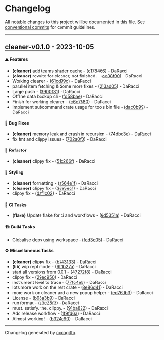 # Changelog
All notable changes to this project will be documented in this file. See [conventional commits](https://www.conventionalcommits.org/) for commit guidelines.

- - -
## [cleaner-v0.1.0](https://github.com/AMTSupport/tools/compare/5678af914fbd25777e9a28dbaaf557a016530b7d..cleaner-v0.1.0) - 2023-10-05
#### <!-- 0 -->⛰️  Features
- **(cleaner)** add teams shader cache - ([c178466](https://github.com/AMTSupport/tools/commit/c178466a6a18b4a768367980ff368ee00e928043)) - DaRacci
- **(cleaner)** rewrite for cleaner, not finished. - ([ae38f90](https://github.com/AMTSupport/tools/commit/ae38f9018595a8ab382a9f9b413d6bf956973eb2)) - DaRacci
- Working cleaner - ([61cd99c](https://github.com/AMTSupport/tools/commit/61cd99cc4c83c6ebef5cd95a5d813ccd6d6daacd)) - DaRacci
- parallel item fetching & Some more fixes - ([213ad05](https://github.com/AMTSupport/tools/commit/213ad0570c5d4028251c0cadb2effa729ad408cd)) - DaRacci
- Large push - ([3900f31](https://github.com/AMTSupport/tools/commit/3900f31c4e6a1a829990d8ebced1c8b91c0c825c)) - DaRacci
- Offline data backup cli - ([fd58bae](https://github.com/AMTSupport/tools/commit/fd58bae2be9ed212d29b36a3f0cd8cb25d19b6ad)) - DaRacci
- Finish for working cleaner - ([c6c7580](https://github.com/AMTSupport/tools/commit/c6c758065bcfda1907369d4314c2d97aa9698fda)) - DaRacci
- Implement subcommand crate usage for tools bin file - ([dac0b99](https://github.com/AMTSupport/tools/commit/dac0b9964ac95a05295ff6dce337b7371064bc76)) - DaRacci
#### <!-- 1 -->🐛 Bug Fixes
- **(cleaner)** memory leak and crash in recursion - ([74dbd3e](https://github.com/AMTSupport/tools/commit/74dbd3ea7946dfc5c0e5169d36f50bbf7684eb73)) - DaRacci
- fix fmt and clippy issues - ([702a0f0](https://github.com/AMTSupport/tools/commit/702a0f0c63bd4c32971f142e133ade3bd804e0dd)) - DaRacci
#### <!-- 2 -->🚜 Refactor
- **(cleaner)** clippy fix - ([51c266f](https://github.com/AMTSupport/tools/commit/51c266f4fbb1c5100fbb5834af7f1740a88d2da3)) - DaRacci
#### <!-- 5 -->🎨 Styling
- **(cleaner)** formatting - ([a564e1f](https://github.com/AMTSupport/tools/commit/a564e1f50cfae0e0241852d9297ccbed0da0befa)) - DaRacci
- **(cleaner)** clippy fix - ([36e5ec1](https://github.com/AMTSupport/tools/commit/36e5ec1232a5ff6fb6e90665a3e0e4bf4b866d78)) - DaRacci
- clippy fix - ([daf1c02](https://github.com/AMTSupport/tools/commit/daf1c02a2657655a992c020561f7f3006c7ccda2)) - DaRacci
#### <!-- 7 -->🤖 CI Tasks
- **(flake)** Update flake for ci and workflows - ([6d5351a](https://github.com/AMTSupport/tools/commit/6d5351a5c8fd5588bd3ea866864fe6ff72bd911f)) - DaRacci
#### <!-- 8 -->🏗️ Build Tasks
- Globalise deps using workspace - ([fcd3c05](https://github.com/AMTSupport/tools/commit/fcd3c056c79fc749701dee7e94c7819a50a56cd1)) - DaRacci
#### <!-- 9 -->⚙️ Miscellaneous Tasks
- **(cleaner)** clippy fix - ([b743133](https://github.com/AMTSupport/tools/commit/b743133b1ec321cfb3e3082872b4ac7dc0cb3461)) - DaRacci
- **(lib)** wip repl mode - ([6b1b27a](https://github.com/AMTSupport/tools/commit/6b1b27a6ad6f84740c17d88305bef1a1ee0c4fc7)) - DaRacci
- start all versions from 0.0.1 - ([47272f8](https://github.com/AMTSupport/tools/commit/47272f8fad2c414854177f81625713634fa0cb7e)) - DaRacci
- clippy fix - ([29ec950](https://github.com/AMTSupport/tools/commit/29ec950f789f7988a1e46e6030e4c5cd4b8a93df)) - DaRacci
- instrument level to trace - ([77fc4eb](https://github.com/AMTSupport/tools/commit/77fc4eb1c5953f4684fd9c07ae62347d432f73c9)) - DaRacci
- lots more work on the rest crate - ([8e86d41](https://github.com/AMTSupport/tools/commit/8e86d4183789a7fe8fd106deac17020c1be17db8)) - DaRacci
- more work on cleaner and a new popup helper - ([ed76db3](https://github.com/AMTSupport/tools/commit/ed76db391ff4762053e3ba4ab19b2b5670acdd14)) - DaRacci
- License - ([b98a3b9](https://github.com/AMTSupport/tools/commit/b98a3b924d2c1aa96e63a8bac3f87d4c239d61e3)) - DaRacci
- run format - ([a3e25f3](https://github.com/AMTSupport/tools/commit/a3e25f39780776deaf47726c77f2ff275c7efb42)) - DaRacci
- must. satisfy. the. clippy. - ([91ba822](https://github.com/AMTSupport/tools/commit/91ba822ce914db2635e97b41785edcb1f740f6e4)) - DaRacci
- Add release workflow - ([1f9fd6a](https://github.com/AMTSupport/tools/commit/1f9fd6a557190df13165718063211a5b21245707)) - DaRacci
- Almost working! - ([b324c90](https://github.com/AMTSupport/tools/commit/b324c905cbd57e0c9b5c7db3e261c4a2cc8e0e9c)) - DaRacci

- - -

Changelog generated by [cocogitto](https://github.com/cocogitto/cocogitto).